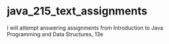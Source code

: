 # java_215_text_assignments
I will attempt answering assignments from Introduction to Java Programming and Data Structures, 13e
